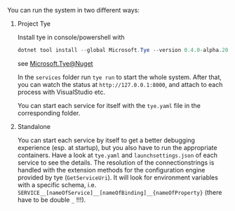 You can run the system in two different ways:
1. Project Tye

    Install tye in console/powershell with
    ```powershell
    dotnet tool install --global Microsoft.Tye --version 0.4.0-alpha.20371.1
    ```
    see [Microsoft.Tye@Nuget](https://www.nuget.org/packages/Microsoft.Tye/0.4.0-alpha.20371.1)

    In the `services` folder run `tye run` to start the whole system. After that, you can watch the status at `http://127.0.0.1:8000`, and attach to each process with VisualStudio etc.

    You can start each service for itself with the `tye.yaml` file in the corresponding folder.

2. Standalone

    You can start each service by itself to get a better debugging experience (esp. at startup), but you also have to run the appropriate containers. Have a look at `tye.yaml` and `launchsettings.json` of each service to see the details. The resolution of the connectionstrings is handled with the extension methods for the configuration engine provided by tye (`GetServiceUri`). It will look for environment variables with a specific schema, i.e. `SERVICE__[nameOfService]__[nameOfBinding]__{nameOfProperty}` (there have to be double `_` !!!).